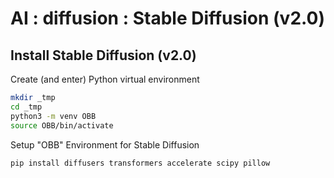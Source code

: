 # AI : diffusion : Stable Diffusion (v2.0)

## Install Stable Diffusion (v2.0)

Create (and enter) Python virtual environment

```bash
mkdir _tmp
cd _tmp
python3 -m venv OBB
source OBB/bin/activate
```

Setup "OBB" Environment for Stable Diffusion

```bash
pip install diffusers transformers accelerate scipy pillow
```

